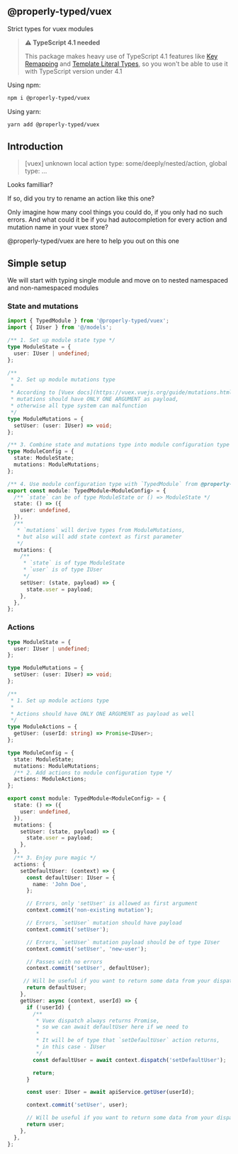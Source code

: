 ## @properly-typed/vuex

Strict types for vuex modules

> **⚠ TypeScript 4.1 needed**
>
> This package makes heavy use of TypeScript 4.1 features like [Key Remapping](https://devblogs.microsoft.com/typescript/announcing-typescript-4-1/#key-remapping-mapped-types) and [Template Literal Types](https://devblogs.microsoft.com/typescript/announcing-typescript-4-1/#template-literal-types), so you won't be able to use it with TypeScript version under 4.1

Using npm:
```bash
npm i @properly-typed/vuex
```
Using yarn:
```bash
yarn add @properly-typed/vuex
```

## Introduction

> [vuex] unknown local action type: some/deeply/nested/action, global type: ...

Looks familliar?

If so, did you try to rename an action like this one?

Only imagine how many cool things you could do, if you only had no such errors. And what could it be if you had autocompletion for every action and mutation name in your vuex store?

@properly-typed/vuex are here to help you out on this one

## Simple setup

We will start with typing single module and move on to nested namespaced and non-namespaced modules

### State and mutations
```ts
import { TypedModule } from '@properly-typed/vuex';
import { IUser } from '@/models';

/** 1. Set up module state type */
type ModuleState = {
  user: IUser | undefined;
};

/**
 * 2. Set up module mutations type
 *
 * According to [Vuex docs](https://vuex.vuejs.org/guide/mutations.html),
 * mutations should have ONLY ONE ARGUMENT as payload,
 * otherwise all type system can malfunction
 */
type ModuleMutations = {
  setUser: (user: IUser) => void;
};

/** 3. Combine state and mutations type into module configuration type */
type ModuleConfig = {
  state: ModuleState;
  mutations: ModuleMutations;
};

/** 4. Use module configuration type with `TypedModule` from @properly-typed/vuex */
export const module: TypedModule<ModuleConfig> = {
  /** `state` can be of type ModuleState or () => ModuleState */
  state: () => ({
    user: undefined,
  }),
  /**
   * `mutations` will derive types from ModuleMutations,
   * but also will add state context as first parameter
   */
  mutations: {
    /**
     * `state` is of type ModuleState
     * `user` is of type IUser
     */
    setUser: (state, payload) => {
      state.user = payload;
    },
  },
};
 ```
### Actions
```ts
type ModuleState = {
  user: IUser | undefined;
};

type ModuleMutations = {
  setUser: (user: IUser) => void;
};

/**
 * 1. Set up module actions type
 *
 * Actions should have ONLY ONE ARGUMENT as payload as well
 */
type ModuleActions = {
  getUser: (userId: string) => Promise<IUser>;
};

type ModuleConfig = {
  state: ModuleState;
  mutations: ModuleMutations;
  /** 2. Add actions to module configuration type */
  actions: ModuleActions;
};

export const module: TypedModule<ModuleConfig> = {
  state: () => ({
    user: undefined,
  }),
  mutations: {
    setUser: (state, payload) => {
      state.user = payload;
    },
  },
  /** 3. Enjoy pure magic */
  actions: {
    setDefaultUser: (context) => {
      const defaultUser: IUser = {
        name: 'John Doe',
      };

      // Errors, only 'setUser' is allowed as first argument
      context.commit('non-existing mutation');

      // Errors, `setUser` mutation should have payload
      context.commit('setUser');

      // Errors, `setUser` mutation payload should be of type IUser
      context.commit('setUser', 'new-user');

      // Passes with no errors
      context.commit('setUser', defaultUser);

     // Will be useful if you want to return some data from your dispatches
      return defaultUser;
    },
    getUser: async (context, userId) => {
      if (!userId) {
        /**
         * Vuex dispatch always returns Promise,
         * so we can await defaultUser here if we need to
         *
         * It will be of type that `setDefaultUser` action returns,
         * in this case - IUser
         */
        const defaultUser = await context.dispatch('setDefaultUser');

        return;
      }

      const user: IUser = await apiService.getUser(userId);

      context.commit('setUser', user);

      // Will be useful if you want to return some data from your dispatches
      return user;
    },
  },
};
```
  
